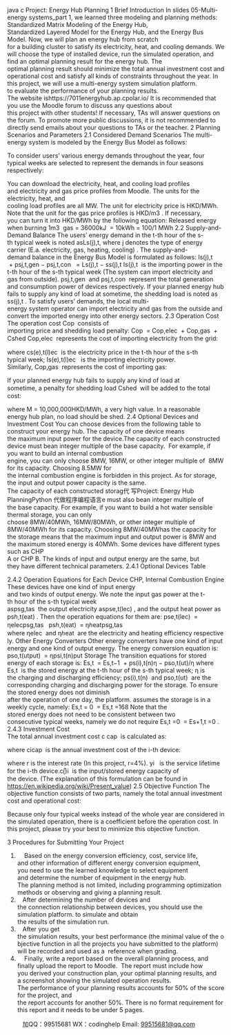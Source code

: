 java c
Project: Energy Hub Planning
1 Brief Introduction
In slides 05-Multi-energy systems_part 1, we learned three modeling and planning methods: Standardized Matrix Modeling of the Energy Hub, Standardized Layered Model for the Energy Hub, and the Energy Bus Model.
Now, we will plan an energy hub from scratch for a building cluster to satisfy its electricity, heat, and cooling demands. We will choose the type of installed device, run the simulated operation, and find an optimal planning result for the energy hub. The optimal planning result should minimize the total annual investment cost and operational cost and satisfy all kinds of constraints throughout the year.
In this project, we will use a multi-energy system simulation platform. to evaluate the performance of your planning results. The website ishttps://7011energyhub.ap.cpolar.io/
It is recommended that you use the Moodle forum to discuss any questions about this project with other students! If necessary, TAs will answer questions on the forum. To promote more public discussions, it is not recommended to directly send emails about your questions to TAs or the teacher.
2 Planning Scenarios and Parameters
2.1 Considered Demand Scenarios
The multi-energy system is modeled by the Energy Bus Model as follows:

To consider users’ various energy demands throughout the year, four typical weeks are selected to represent the demands in four seasons respectively:

You can download the electricity, heat, and cooling load profiles and electricity and gas price profiles from
Moodle. The units for the electricity, heat, and cooling load profiles are all MW. The unit for electricity price is HKD/MWh.
Note that the unit for the gas price profiles is HKD/m3 . If necessary, you can turn it into HKD/MWh by the following equation:
Released energy when burning 1m3  gas = 36000kJ  = 10kWh = 100/1 MWh
2.2 Supply-and-Demand Balance
The users’ energy demand in the t-th hour of the s-th typical week is noted asLs(j),t, where j denotes the type of energy carrier (E.a. electricity, gas, heating, cooling) . The supply-and-demand balance in the Energy Bus Model is formulated as follows:
Is(j),t  + psj,t,gen − psj,t,con   = Ls(j),t − ss(j),t
Is(j),t  is the importing power in the t-th hour of the s-th typical week (The system can import electricity and gas from outside). psj,t,gen  and psj,t,con  represent the total generation and consumption power of devices respectively. If your planned energy hub fails to supply any kind of load at sometime, the shedding load is noted as ss(j),t .
To satisfy users’ demands, the local multi-energy system operator can import electricity and gas from the outside and convert the imported energy into other energy sectors.
2.3 Operation Cost
The operation cost Cop  consists of importing price and shedding load penalty:
Cop  = Cop,elec  + Cop,gas  +  Csℎed
Cop,elec  represents the cost of importing electricity from the grid:

where cs(e),t(l)ec  is the electricity price in the t-th hour of the s-th typical week; Is(e),t(l)ec   is the importing electricity
power.
Similarly, Cop,gas  represents the cost of importing gas:

If your planned energy hub fails to supply any kind of load at sometime, a penalty for shedding load Csℎed  will be added to the total cost:

where M = 10,000,000HKD/MWh, a very high value. In a reasonable energy hub plan, no load should be shed.
2.4 Optional Devices and Investment Cost
You can choose devices from the following table to construct your energy hub. The capacity of one device means the maximum input power for the device.The capacity of each constructed device must bean integer multiple of the base capacity.  For example, if you want to build an internal combustion engine, you can only choose 8MW, 16MW, or other integer multiple of  8MW for its capacity. Choosing 8.5MW for the internal combustion engine is forbidden in this project.
As for storage, the input and output power capacity is the same. The capacity of each constructed storag代 写Project: Energy Hub PlanningPython
代做程序编程语言e must also bean integer multiple of the base capacity. For example, if you want to build a hot water sensible
thermal storage, you can only choose 8MW/40MWh, 16MW/80MWh, or other integer multiple of
8MW/40MWh for its capacity. Choosing 8MW/40MWhas the capacity for the storage means that the maximum input and output power is 8MW and the maximum stored energy is 40MWh.
Some devices have different types such as CHP A or CHP B. The kinds of input and output energy are the same, but they have different technical parameters.
2.4.1 Optional Devices Table

2.4.2 Operation Equations for Each Device CHP, Internal Combustion Engine
These devices have one kind of input energy and two kinds of output energy. We note the input gas power at
the t-th hour of the s-th typical week aspsg,tas  the output electricity aspse,t(lec) , and the output heat power as
psℎ,t(eat) . Then the operation equations for them are:
pse,t(lec)  = ηelecpsg,tas   psℎ,t(eat)  = ηℎeatpsg,tas
where ηelec  and ηℎeat  are the electricity and heating efficiency respectively.
Other Energy Converters
Other energy converters have one kind of input energy and one kind of output energy. The energy conversion equation is:
pso,t(utput)  = ηpsi,t(n)put
Storage
The transition equations for stored energy of each storage is:
Es,t  = Es,t−1  + ps(i),t(n)η − pso,t(ut)/η
where Es,t  is the stored energy at the t-th hour of the s-th typical week; η is the charging and discharging efficiency; ps(i),t(n)  and pso,t(ut)  are the corresponding charging and discharging power for the storage.
To ensure the stored energy does not diminish after the operation of one day, the platform. assumes the storage is in a weekly cycle, namely:
Es,t = 0  = Es,t =168
Note that the stored energy does not need to be consistent between two consecutive typical weeks, namely we do not require Es,t =0  = Es+1,t =0 .
2.4.3 Investment Cost
The total annual investment cost c cap  is calculated as:

where cicap  is the annual investment cost of the i-th device:

where r is the interest rate (In this project, r=4%). yi   is the service lifetime for the i-th device.c(̅)i  is the
input/stored energy capacity of the device. (The explanation of this formulation can be found in
https://en.wikipedia.org/wiki/Present_value)
2.5 Objective Function
The objective function consists of two parts, namely the total annual investment cost and operational cost:

Because only four typical weeks instead of the whole year are considered in the simulated operation, there is a coefficient before the operation cost. In this project, please try your best to minimize this objective function.

3 Procedures for Submitting Your Project
1.     Based on the energy conversion efficiency, cost, service life, and other information of different energy conversion equipment, you need to use the learned knowledge to select equipment and determine
the number of equipment in the energy hub. The planning method is not limited, including programming optimization methods or observing and giving a planning result.
2.    After determining the number of devices and the connection relationship between devices, you should use the simulation platform. to simulate and obtain the results of the simulation run.
3.    After you get the simulation results, your best performance (the minimal value of the objective function in all the projects you have submitted to the platform) will be recorded and used as a  reference when grading.
4.     Finally, write a report based on the overall planning process, and finally upload the report to Moodle.  The report must include how you derived your construction plan, your optimal planning results, and a screenshot showing the simulated operation results. The performance of your planning results
accounts for 50% of the score for the project, and the report accounts for another 50%. There is no format requirement for this report and it needs to be under 5 pages.

         
加QQ：99515681  WX：codinghelp  Email: 99515681@qq.com
